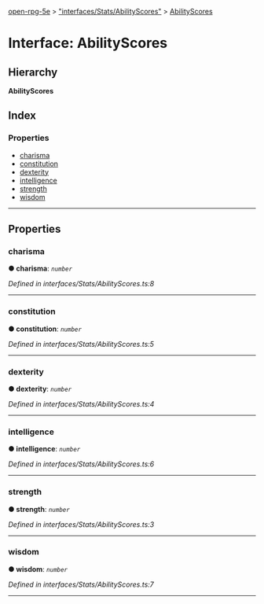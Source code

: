 [open-rpg-5e](../README.md) > ["interfaces/Stats/AbilityScores"](../modules/_interfaces_stats_abilityscores_.md) > [AbilityScores](../interfaces/_interfaces_stats_abilityscores_.abilityscores.md)

# Interface: AbilityScores

## Hierarchy

**AbilityScores**

## Index

### Properties

* [charisma](_interfaces_stats_abilityscores_.abilityscores.md#charisma)
* [constitution](_interfaces_stats_abilityscores_.abilityscores.md#constitution)
* [dexterity](_interfaces_stats_abilityscores_.abilityscores.md#dexterity)
* [intelligence](_interfaces_stats_abilityscores_.abilityscores.md#intelligence)
* [strength](_interfaces_stats_abilityscores_.abilityscores.md#strength)
* [wisdom](_interfaces_stats_abilityscores_.abilityscores.md#wisdom)

---

## Properties

<a id="charisma"></a>

###  charisma

**● charisma**: *`number`*

*Defined in interfaces/Stats/AbilityScores.ts:8*

___
<a id="constitution"></a>

###  constitution

**● constitution**: *`number`*

*Defined in interfaces/Stats/AbilityScores.ts:5*

___
<a id="dexterity"></a>

###  dexterity

**● dexterity**: *`number`*

*Defined in interfaces/Stats/AbilityScores.ts:4*

___
<a id="intelligence"></a>

###  intelligence

**● intelligence**: *`number`*

*Defined in interfaces/Stats/AbilityScores.ts:6*

___
<a id="strength"></a>

###  strength

**● strength**: *`number`*

*Defined in interfaces/Stats/AbilityScores.ts:3*

___
<a id="wisdom"></a>

###  wisdom

**● wisdom**: *`number`*

*Defined in interfaces/Stats/AbilityScores.ts:7*

___

